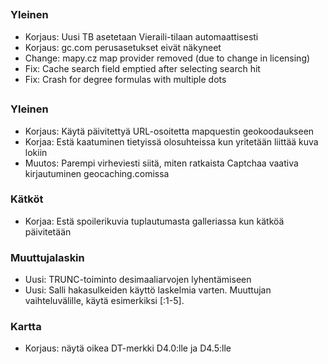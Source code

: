 ##

### Yleinen
- Korjaus: Uusi TB asetetaan Vieraili-tilaan automaattisesti
- Korjaus: gc.com perusasetukset eivät näkyneet
- Change: mapy.cz map provider removed (due to change in licensing)
- Fix: Cache search field emptied after selecting search hit
- Fix: Crash for degree formulas with multiple dots

##

### Yleinen
- Korjaus: Käytä päivitettyä URL-osoitetta mapquestin geokoodaukseen
- Korjaa: Estä kaatuminen tietyissä olosuhteissa kun yritetään liittää kuva lokiin
- Muutos: Parempi virheviesti siitä, miten ratkaista Captchaa vaativa kirjautuminen geocaching.comissa

### Kätköt
- Korjaa: Estä spoilerikuvia tuplautumasta galleriassa kun kätköä päivitetään

### Muuttujalaskin
- Uusi: TRUNC-toiminto desimaaliarvojen lyhentämiseen
- Uusi: Salli hakasulkeiden käyttö laskelmia varten. Muuttujan vaihteluvälille, käytä esimerkiksi \[:1-5\].

### Kartta
- Korjaus: näytä oikea DT-merkki D4.0:lle ja D4.5:lle
